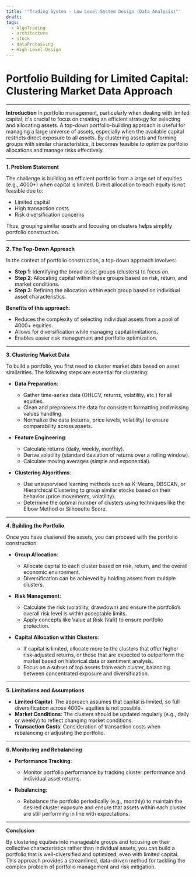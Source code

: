 ```yaml
---
title: '"Trading System - Low Level System Design (Data Analysis)"'
draft: 
tags:
  - AlgoTrading
  - architecture
  - stock
  - dataProcessing
  - High-Level-Design
---
```


# **Portfolio Building for Limited Capital: Clustering Market Data Approach**

---

**Introduction**
In portfolio management, particularly when dealing with limited capital, it's crucial to focus on creating an efficient strategy for selecting and allocating assets. A top-down portfolio-building approach is useful for managing a large universe of assets, especially when the available capital restricts direct exposure to all assets. By clustering assets and forming groups with similar characteristics, it becomes feasible to optimize portfolio allocations and manage risks effectively.

---

**1. Problem Statement**

The challenge is building an efficient portfolio from a large set of equities (e.g., 4000+) when capital is limited. Direct allocation to each equity is not feasible due to:
- Limited capital
- High transaction costs
- Risk diversification concerns

Thus, grouping similar assets and focusing on clusters helps simplify portfolio construction.

---

**2. The Top-Down Approach**

In the context of portfolio construction, a top-down approach involves:
- **Step 1**: Identifying the broad asset groups (clusters) to focus on.
- **Step 2**: Allocating capital within these groups based on risk, return, and market conditions.
- **Step 3**: Refining the allocation within each group based on individual asset characteristics.

**Benefits of this approach**:
- Reduces the complexity of selecting individual assets from a pool of 4000+ equities.
- Allows for diversification while managing capital limitations.
- Enables easier risk management and portfolio optimization.

---

**3. Clustering Market Data**

To build a portfolio, you first need to cluster market data based on asset similarities. The following steps are essential for clustering:

- **Data Preparation**: 
  - Gather time-series data (OHLCV, returns, volatility, etc.) for all equities.
  - Clean and preprocess the data for consistent formatting and missing values handling.
  - Normalize the data (returns, price levels, volatility) to ensure comparability across assets.
  
- **Feature Engineering**: 
  - Calculate returns (daily, weekly, monthly).
  - Derive volatility (standard deviation of returns over a rolling window).
  - Calculate moving averages (simple and exponential).
  
- **Clustering Algorithms**:
  - Use unsupervised learning methods such as K-Means, DBSCAN, or Hierarchical Clustering to group similar stocks based on their behavior (price movements, volatility).
  - Determine the optimal number of clusters using techniques like the Elbow Method or Silhouette Score.

---

**4. Building the Portfolio**

Once you have clustered the assets, you can proceed with the portfolio construction:

- **Group Allocation**: 
  - Allocate capital to each cluster based on risk, return, and the overall economic environment.
  - Diversification can be achieved by holding assets from multiple clusters.

- **Risk Management**:
  - Calculate the risk (volatility, drawdown) and ensure the portfolio’s overall risk level is within acceptable limits.
  - Apply concepts like Value at Risk (VaR) to ensure portfolio protection.

- **Capital Allocation within Clusters**:
  - If capital is limited, allocate more to the clusters that offer higher risk-adjusted returns, or those that are expected to outperform the market based on historical data or sentiment analysis.
  - Focus on a subset of top assets from each cluster, balancing between concentrated exposure and diversification.

---

**5. Limitations and Assumptions**

- **Limited Capital**: The approach assumes that capital is limited, so full diversification across 4000+ equities is not possible.
- **Market Conditions**: The clusters should be updated regularly (e.g., daily or weekly) to reflect changing market conditions.
- **Transaction Costs**: Consideration of transaction costs when rebalancing or adjusting the portfolio.

---

**6. Monitoring and Rebalancing**

- **Performance Tracking**: 
  - Monitor portfolio performance by tracking cluster performance and individual asset returns.
  
- **Rebalancing**: 
  - Rebalance the portfolio periodically (e.g., monthly) to maintain the desired cluster exposure and ensure that assets within each cluster are still performing in line with expectations.

---

**Conclusion**

By clustering equities into manageable groups and focusing on their collective characteristics rather than individual assets, you can build a portfolio that is well-diversified and optimized, even with limited capital. This approach provides a streamlined, data-driven method for tackling the complex problem of portfolio management and risk mitigation.
